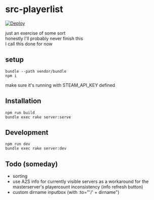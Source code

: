 # src-playerlist

[![Deploy](https://www.herokucdn.com/deploy/button.svg)](https://heroku.com/deploy)

just an exercise of some sort\
honestly I'll probably never finish this\
I call this done for now

## setup
```
bundle --path vendor/bundle
npm i
```
make sure it's running with STEAM_API_KEY defined

## Installation
```
npm run build
bundle exec rake server:serve
```

## Development
```
npm run dev
bundle exec rake server:dev
```

## Todo (someday)
- sorting
- use A2S info for currently visible servers as a workaround for the masterserver's playercount inconsistency (info refresh button)
- custom dirname inputbox (with :to="'/' + dirname")